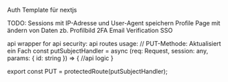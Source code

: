 Auth Template für nextjs

TODO:
Sessions mit IP-Adresse und User-Agent speichern
Profile Page mit ändern von Daten zb. Profilbild
2FA
Email Verification
SSO


api wrapper for api security:
api routes usage:
// PUT-Methode: Aktualisiert ein Fach
const putSubjectHandler = async (req: Request, session: any, params: { id: string }) => {
    //api logic
}

export const PUT = protectedRoute(putSubjectHandler);